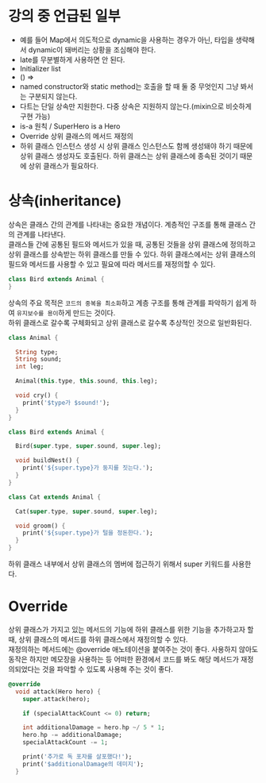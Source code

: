 # 강의 중 언급된 일부
- 예를 들어 Map에서 의도적으로 dynamic을 사용하는 경우가 아닌, 타입을 생략해서 dynamic이 돼버리는 상황을 조심해야 한다.
- late를 무분별하게 사용하면 안 된다.
- Initializer list
- () =>
- named constructor와 static method는 호출을 할 때 둘 중 무엇인지 그냥 봐서는 구분되지 않는다.
- 다트는 단일 상속만 지원한다. 다중 상속은 지원하지 않는다.(mixin으로 비슷하게 구현 가능)
- is-a 원칙 / SuperHero is a Hero
- Override 상위 클래스의 메서드 재정의
- 하위 클래스 인스턴스 생성 시 상위 클래스 인스턴스도 함께 생성돼야 하기 때문에 상위 클래스 생성자도 호출된다. 하위 클래스는 상위 클래스에 종속된 것이기 때문에 상위 클래스가 필요하다.

# 상속(inheritance)
상속은 클래스 간의 관계를 나타내는 중요한 개념이다. 계층적인 구조를 통해 클래스 간의 관계를 나타낸다.  
클래스들 간에 공통된 필드와 메서드가 있을 때, 공통된 것들을 상위 클래스에 정의하고 상위 클래스를 상속받는 하위 클래스를 만들 수 있다. 하위 클래스에서는 상위 클래스의 필드와 메서드를 사용할 수 있고 필요에 따라 메서드를 재정의할 수 있다.

```dart
class Bird extends Animal {
}
```

상속의 주요 목적은 `코드의 중복을 최소화`하고 계층 구조를 통해 관계를 파악하기 쉽게 하여 `유지보수를 용이`하게 만드는 것이다.  
하위 클래스로 갈수록 구체화되고 상위 클래스로 갈수록 추상적인 것으로 일반화된다.

```dart
class Animal {

  String type;
  String sound;
  int leg;

  Animal(this.type, this.sound, this.leg);

  void cry() {
    print('$type가 $sound!');
  }
}
```
```dart
class Bird extends Animal {

  Bird(super.type, super.sound, super.leg);

  void buildNest() {
    print('${super.type}가 둥지를 짓는다.');
  }
}
```
```dart
class Cat extends Animal {

  Cat(super.type, super.sound, super.leg);

  void groom() {
    print('${super.type}가 털을 정돈한다.');
  }
}
```

하위 클래스 내부에서 상위 클래스의 멤버에 접근하기 위해서 super 키워드를 사용한다.


# Override
상위 클래스가 가지고 있는 메서드의 기능에 하위 클래스를 위한 기능을 추가하고자 할 때, 상위 클래스의 메서드를 하위 클래스에서 재정의할 수 있다.  
재정의하는 메서드에는 @override 애노테이션을 붙여주는 것이 좋다.  사용하지 않아도 동작은 하지만 메모장을 사용하는 등 어떠한 환경에서 코드를 봐도 해당 메서드가 재정의되었다는 것을 파악할 수 있도록 사용해 주는 것이 좋다.

```dart
@override
  void attack(Hero hero) {
    super.attack(hero);

    if (specialAttackCount <= 0) return;

    int additionalDamage = hero.hp ~/ 5 * 1;
    hero.hp -= additionalDamage;
    specialAttackCount -= 1;

    print('추가로 독 포자를 살포했다!');
    print('$additionalDamage의 데미지');
  }
```

